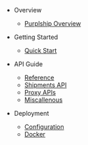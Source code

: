 <!-- docs/v2020.12/_sidebar.md -->

- Overview
  - [Purplship Overview](/#purplship-overview)

- Getting Started
  - [Quick Start](/v2020.12/getting-started?id=quick-start)

- API Guide
  - [Reference](/v2020.12/guides/reference?id=reference)
  - [Shipments API](/v2020.12/guides/shipments-api.md?id=shipments-api)
  - [Proxy APIs](/v2020.12/guides/proxy-apis.md?id=proxy-apis)
  - [Miscallenous](/v2020.12/guides/utils.md?id=miscallenous)

- Deployment
  - [Configuration](/v2020.12/configuration.md?id=configuration)
  - [Docker](/v2020.12/docker.md?id=docker)
